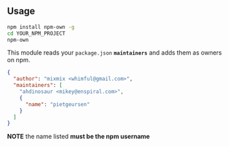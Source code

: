 ## Usage

```sh
npm install npm-own -g
cd YOUR_NPM_PROJECT
npm-own
```

This module reads your `package.json` **`maintainers`** and adds them as owners on npm.

```json
{
  "author": "mixmix <whimful@gmail.com>",
  "maintainers": [
    "ahdinosaur <mikey@enspiral.com>",
    {
      "name": "pietgeursen"
    }
  ]
}
```

**NOTE** the name listed **must be the npm username**
